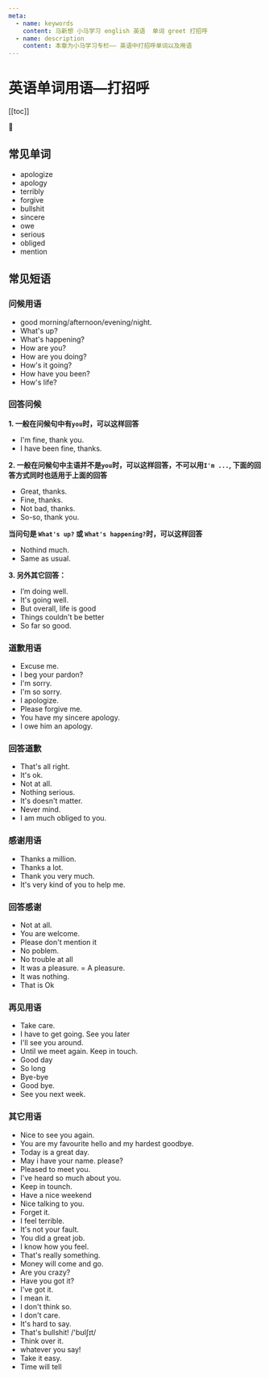 ```yaml
---
meta:
  - name: keywords
    content: 马新想 小马学习 english 英语  单词 greet 打招呼
  - name: description
    content: 本章为小马学习专栏—— 英语中打招呼单词以及用语
---
```


# 英语单词用语—打招呼

[[toc]]

:horse: 

<EnTool />

## 常见单词

- <En read="/ə'pɑlədʒaɪz/" msg="vi. & vt. 道歉，谢罪">apologize</En>
- <En read="/ə'pɑlədʒi/" msg="n. 道歉,认错,辩解,辩护">apology</En> 
- <En read="/'tɛrəbli/" msg="adv. 可怕地；非常；极度地">terribly</En>
- <En read="/fɚ'ɡɪv/" msg="vt. & vi. 原谅; 饶恕 vt. 免除">forgive</En> 
- <En read="/'bʊlʃɪt/" msg="n. 胡说">bullshit</En> 
- <En read="/sɪn'sɪr/" msg="adj. 诚挚的,真实的,诚恳的">sincere</En>
- <En read="/o/" msg="vt. 欠(债等),应向…付出,归功於,得感谢">owe</En> 
- <En read="/'sɪrɪəs/" msg="adj. 严肃的，严重的；危急的">serious</En> 
- <En read="/ə'blaidʒd/" msg="adj. 感激的；有责任的；必须的">obliged</En> 
- <En read="/'mɛnʃən/" msg="vt. 说起；提到，谈到；n. 提及，说">mention</En>


## 常见短语

### 问候用语

- <En  msg=" 早上/中午/晚上好 (good night相当于晚安)" :enType="2">good morning/afternoon/evening/night.</En>
- <En  msg="最近怎么样？（很常用的日常口语，多为年轻人使用，很不正式）" :enType="2">What's up?</En> 
- <En  msg="近况如何" :enType="2">What's happening?</En> 
- <En  msg="你好吗？（多用于正式场合）" :enType="2">How are you?</En> 
- <En  msg="最近好吗？（多用于熟悉的朋友之前）" :enType="2">How are you doing?</En> 
- <En  msg="还好吧？/ 近况如何？" :enType="2">How's it going?</En> 
- <En  msg="你好吗？(How are you的过去完成时)" :enType="2">How have you been?</En> 
- <En  msg="过的怎么样？" :enType="2">How's life?</En> 

### 回答问候

**1. 一般在问候句中有`you`时，可以这样回答**

- <En  msg="我很好，谢谢。" :enType="2">I'm fine, thank you.</En> 
- <En  msg="很好，谢谢 (可用于`How have you been?`的回答)" :enType="2">I have been fine, thanks.</En> 


**2. 一般在问候句中主语并不是`you`时，可以这样回答，不可以用`I'm ...`, 下面的回答方式同时也适用于上面的回答**

- <En  msg="很好，谢谢" :enType="2">Great, thanks.</En> 
- <En  msg="不错，谢谢" :enType="2">Fine, thanks.</En> 
- <En  msg="还不错，谢谢" :enType="2">Not bad, thanks.</En> 
- <En  msg="马马虎虎，还过得去" :enType="2">So-so, thank you.</En> 
 
**当问句是 `What's up?` 或 `What's happening?`时，可以这样回答**

- <En  msg="没什么" :enType="2">Nothind much.</En> 
- <En  msg="还那样，老样子(Everything is the same as usual.)" :enType="2">Same as usual.</En>  


**3. 另外其它回答：**

- <En  msg="我过得不错。(可用于How are you doing?)" :enType="2">I’m doing well.</En> 
- <En  msg="一切都不错。(可用于How are you doing?)" :enType="2">It's going well.</En> 
- <En  msg="但是总体来说很好 (可用于How's life?)" :enType="2">But overall, life is good</En> 
- <En  msg="一切顺利" :enType="2">Things couldn't be better</En> 
- <En  msg="到目前为止，都很好" :enType="2">So far so good.</En> 


### 道歉用语

- <En  msg="打扰一下，劳驾" :enType="2">Excuse me.</En> 
- <En  msg="抱歉，请在说一遍好么。我请求你原谅" :enType="2">I beg your pardon?</En> 
- <En  msg="抱歉" :enType="2">I'm sorry.</En> 
- <En  msg="非常抱歉(还可以加一些副词 terribly)" :enType="2">I'm so sorry.</En>
- <En  msg="我很抱歉" :enType="2">I apologize.</En>
- <En  msg="请原谅我。" :enType="2">Please forgive me.</En> 
- <En  msg="我诚心诚意向你道歉" :enType="2">You have my sincere apology.</En> 
- <En  msg="我欠他一个道歉" :enType="2">I owe him an apology.</En> 

### 回答道歉

- <En  msg="不要紧；没关系" :enType="2">That's all right.</En> 
- <En  msg="没关系；很好；可以，没问题" :enType="2">It's ok.</En> 
- <En  msg="一点也不；别客气" :enType="2">Not at all.</En> 
- <En  msg="不严重，没什么大问题" read="/'sɪrɪəs/" :enType="2">Nothing serious. </En> 
- <En  msg="没关系；这无所谓" :enType="2">It's doesn't matter.</En> 
- <En  msg="没有关系，不要记在心上" :enType="2">Never mind.</En> 
- <En  msg=" 非常感谢" read="/ə'blaidʒd/" :enType="2">I am much obliged  to you.</En>

### 感谢用语

- <En  msg="万分感谢" :enType="2">Thanks a million.</En> 
- <En  msg="多谢" :enType="2">Thanks a lot.</En> 
- <En  msg="谢谢你（比较正式）" :enType="2">Thank you very much.</En> 
- <En  msg="你能帮助我真是太好了。" :enType="2">It's very kind of you to help me.</En> 


### 回答感谢

- <En  msg="别客气。" :enType="2">Not at all.</En> 
- <En  msg="不用谢。" :enType="2">You are welcome.</En>
- <En  msg="不用客气，不用谢。" :enType="2">Please don't mention it</En> 
- <En  msg="不用谢" :enType="2">No poblem.</En> 
- <En  msg="一点也不麻烦" :enType="2">No trouble at all</En>  
- <En  msg="不用客气，不谢。" :enType="2">It was a pleasure. = A pleasure.</En> 
- <En  msg="没什么，小事" :enType="2">It was nothing.</En> 
- <En  msg="没关系，没问题。" :enType="2">That is Ok</En> 



### 再见用语

- <En  msg="保重" :enType="2">Take care.</En> 
- <En  msg="我得走了，再见（俏皮话：Alligator再见的谐音，实际意思为鳄鱼）" :enType="2">I have to get going. See you later</En> 
- <En  msg="以后见" :enType="2">I'll see you around.</En> 
- <En  msg="下次见，保持联系" :enType="2">Until we meet again. Keep in touch.</En> 
- <En  msg="祝你一天愉快" :enType="2">Good day</En> 
- <En  msg="再见（俗语，熟人之间常用）" :enType="2">So long</En>
- <En  msg="再见" :enType="2">Bye-bye</En> 
- <En  msg="再见（很常用）" :enType="2">Good bye.</En> 
- <En  msg="下周见" :enType="2">See you next week.</En> 


### 其它用语

- <En  msg="很高兴见到你（用于曾见过，但不熟悉的人）" :enType="2">Nice to see you again.</En>
- <En  msg="一遇你钟情，一见你难离" :enType="2">You are my favourite hello and my hardest goodbye.</En> 
- <En  msg="今天是个好日子" :enType="2">Today is a great day.</En> 
- <En  msg="请尊姓大名？（很客气）" :enType="2">May i have your name. please?</En> 
- <En  msg="幸会" :enType="2">Pleased to meet you.</En> 
- <En  msg="久仰大名" :enType="2">I've heard so much about you.</En> 
- <En  msg="保持联系" :enType="2">Keep in tounch.</En> 
- <En  msg="周末愉快" :enType="2">Have a nice weekend</En>
- <En  msg="很高兴和你聊天" :enType="2">Nice talking to you.</En> 
- <En  msg="算了吧，别在意" :enType="2">Forget it.</En> 
- <En  msg="我感觉糟糕透了" :enType="2">I feel terrible.</En> 
- <En  msg="那不是你的错" :enType="2">It's not your fault.</En> 
- <En  msg="你干的很好" :enType="2">You did a great job.</En> 
- <En  msg="我了解你的感受" :enType="2">I know how you feel.</En> 
- <En  msg="真了不起" :enType="2">That's really something.</En> 
- <En  msg="钱乃身外之物" :enType="2">Money will come and go.</En> 
- <En  msg="你疯了吗？" :enType="2">Are you crazy?</En> 
- <En  msg="明白了么？" :enType="2">Have you got it?</En> 
- <En  msg="明白了。" :enType="2">I've got it.</En> 
- <En  msg="我是认真的。" :enType="2">I mean it.</En> 
- <En  msg="我不这么认为" :enType="2">I don't think so.</En> 
- <En  msg="我不关心" :enType="2">I don't care.</En> 
- <En  msg="很难说" :enType="2">It's hard to say.</En> 
- <En  msg="废话 （bullshit胡说;扯淡;）" :enType="2">That's bullshit! /'bʊlʃɪt/</En> 
- <En  msg="仔细考虑" :enType="2">Think over it.</En> 
- <En  msg="随便密" :enType="2">whatever you say!</En> 
- <En  msg="放松，别紧张" :enType="2">Take it easy.</En> 
- <En  msg="时间证明一切" :enType="2">Time will tell</En> 